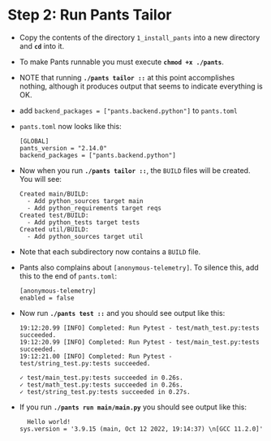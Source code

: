 # Step 2: Run Pants Tailor

- Copy the contents of the directory `1_install_pants` into a new directory and
  **`cd`** into it.

- To make Pants runnable you must execute **`chmod +x ./pants`**.

- NOTE that running **`./pants tailor ::`** at this point accomplishes nothing,
  although it produces output that seems to indicate everything is OK.

- add `backend_packages = ["pants.backend.python"]` to `pants.toml`

- `pants.toml` now looks like this:
  ```
  [GLOBAL]
  pants_version = "2.14.0"
  backend_packages = ["pants.backend.python"]
  ```

- Now when you run **`./pants tailor ::`**, the `BUILD` files will be
  created. You will see:
  ```
  Created main/BUILD:
    - Add python_sources target main
    - Add python_requirements target reqs
  Created test/BUILD:
    - Add python_tests target tests
  Created util/BUILD:
    - Add python_sources target util
  ```

- Note that each subdirectory now contains a `BUILD` file.

- Pants also complains about `[anonymous-telemetry]`. To silence this,
  add this to the end of `pants.toml`:
  ```
  [anonymous-telemetry]
  enabled = false
  ```

- Now run **`./pants test ::`** and you should see output like this:
  ```
  19:12:20.99 [INFO] Completed: Run Pytest - test/math_test.py:tests succeeded.
  19:12:20.99 [INFO] Completed: Run Pytest - test/main_test.py:tests succeeded.
  19:12:21.00 [INFO] Completed: Run Pytest - test/string_test.py:tests succeeded.

  ✓ test/main_test.py:tests succeeded in 0.26s.
  ✓ test/math_test.py:tests succeeded in 0.26s.
  ✓ test/string_test.py:tests succeeded in 0.27s.
  ```

- If you run **`./pants run main/main.py`** you should see output like this:
  ```
    Hello world!
  sys.version = '3.9.15 (main, Oct 12 2022, 19:14:37) \n[GCC 11.2.0]'
  ```
